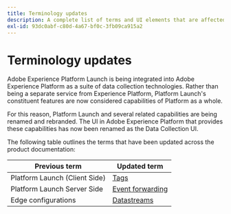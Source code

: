 ```yaml
---
title: Terminology updates
description: A complete list of terms and UI elements that are affected by the Adobe Experience Platform Launch rebranding.
exl-id: 93dc0abf-c80d-4a67-bf0c-3fb09ca915a2
---
```

# Terminology updates

Adobe Experience Platform Launch is being integrated into Adobe Experience Platform as a suite of data collection technologies. Rather than being a separate service from Experience Platform, Platform Launch's constituent features are now considered capabilities of Platform as a whole.

For this reason, Platform Launch and several related capabilities are being renamed and rebranded. The UI in Adobe Experience Platform that provides these capabilities has now been renamed as the Data Collection UI.

The following table outlines the terms that have been updated across the product documentation:

| Previous term | Updated term |
|---|---|
| Platform Launch (Client Side) | [Tags](./home.md) |
| Platform Launch Server Side | [Event forwarding](./ui/event-forwarding/overview.md) |
| Edge configurations  |  [Datastreams](https://experienceleague.adobe.com/docs/experience-platform/edge/fundamentals/datastreams.html) |
